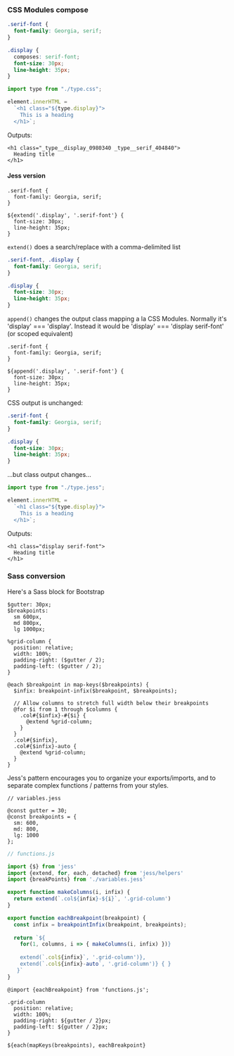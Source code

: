 ### CSS Modules compose
```css
.serif-font {
  font-family: Georgia, serif;
}

.display {
  composes: serif-font;
  font-size: 30px;
  line-height: 35px;
}
```
```js
import type from "./type.css";

element.innerHTML = 
  `<h1 class="${type.display}">
    This is a heading
  </h1>`;
```
Outputs:
```
<h1 class="_type__display_0980340 _type__serif_404840">
  Heading title
</h1>
```

#### Jess version
```less
.serif-font {
  font-family: Georgia, serif;
}

${extend('.display', '.serif-font'} {
  font-size: 30px;
  line-height: 35px;
}
```
`extend()` does a search/replace with a comma-delimited list
```css
.serif-font, .display {
  font-family: Georgia, serif;
}

.display {
  font-size: 30px;
  line-height: 35px;
}
```
`append()` changes the output class mapping a la CSS Modules. Normally it's 'display' === 'display'. Instead it would be 'display' === 'display serif-font' (or scoped equivalent)
```less
.serif-font {
  font-family: Georgia, serif;
}

${append('.display', '.serif-font'} {
  font-size: 30px;
  line-height: 35px;
}
```
CSS output is unchanged:
```css
.serif-font {
  font-family: Georgia, serif;
}

.display {
  font-size: 30px;
  line-height: 35px;
}
```
...but class output changes...
```js
import type from "./type.jess";

element.innerHTML = 
  `<h1 class="${type.display}">
    This is a heading
  </h1>`;
```
Outputs:
```
<h1 class="display serif-font">
  Heading title
</h1>
```

### Sass conversion

Here's a Sass block for Bootstrap

```less
$gutter: 30px;
$breakpoints: 
  sm 600px,
  md 800px,
  lg 1000px;

%grid-column {
  position: relative;
  width: 100%;
  padding-right: ($gutter / 2);
  padding-left: ($gutter / 2);
}

@each $breakpoint in map-keys($breakpoints) {
  $infix: breakpoint-infix($breakpoint, $breakpoints);

  // Allow columns to stretch full width below their breakpoints
  @for $i from 1 through $columns {
    .col#{$infix}-#{$i} {
      @extend %grid-column;
    }
  }
  .col#{$infix},
  .col#{$infix}-auto {
    @extend %grid-column;
  }
}
```

Jess's pattern encourages you to organize your exports/imports, and to separate complex functions / patterns from your styles.
```less
// variables.jess

@const gutter = 30;
@const breakpoints = {
  sm: 600,
  md: 800,
  lg: 1000
};
```

```js
// functions.js

import {$} from 'jess'
import {extend, for, each, detached} from 'jess/helpers'
import {breakPoints} from './variables.jess'

export function makeColumns(i, infix) {
  return extend(`.col${infix}-${i}`, '.grid-column')
}

export function eachBreakpoint(breakpoint) {
  const infix = breakpointInfix(breakpoint, breakpoints);
  
  return `${
    for(1, columns, i => { makeColumns(i, infix) })}
  
    extend(`.col${infix}`, '.grid-column')},
    extend(`.col${infix}-auto`, '.grid-column')} { }
   }`
}
```

```less
@import {eachBreakpoint} from 'functions.js';

.grid-column
  position: relative;
  width: 100%;
  padding-right: ${gutter / 2}px;
  padding-left: ${gutter / 2}px;
}

${each(mapKeys(breakpoints), eachBreakpoint}

```
